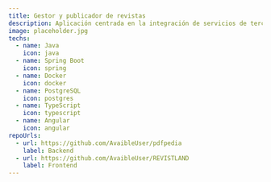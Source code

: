 ```yaml
---
title: Gestor y publicador de revistas
description: Aplicación centrada en la integración de servicios de terceros para administrar revistas, usuarios y publicaciones.
image: placeholder.jpg
techs:
  - name: Java
    icon: java
  - name: Spring Boot
    icon: spring
  - name: Docker
    icon: docker
  - name: PostgreSQL
    icon: postgres
  - name: TypeScript
    icon: typescript
  - name: Angular
    icon: angular
repoUrls:
  - url: https://github.com/AvaibleUser/pdfpedia
    label: Backend
  - url: https://github.com/AvaibleUser/REVISTLAND
    label: Frontend
---
```

